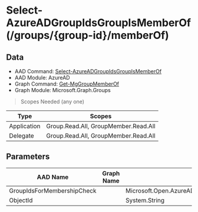 # Select-AzureADGroupIdsGroupIsMemberOf (/groups/{group-id}/memberOf)

## Data

+ AAD Command: [Select-AzureADGroupIdsGroupIsMemberOf](https://docs.microsoft.com/en-us/powershell/module/AzureAD/Select-AzureADGroupIdsGroupIsMemberOf)
+ AAD Module: AzureAD
+ Graph Command: [Get-MgGroupMemberOf](https://docs.microsoft.com/en-us/powershell/module/Microsoft.Graph.Groups/Get-MgGroupMemberOf)
+ Graph Module: Microsoft.Graph.Groups

> Scopes Needed (any one)

|Type|Scopes|
|---|---|
|Application|Group.Read.All, GroupMember.Read.All|
|Delegate|Group.Read.All, GroupMember.Read.All|

## Parameters

|AAD Name|Graph Name|AAD Type|Graph Type|Infos|
|---|---|---|---|---|
|GroupIdsForMembershipCheck||Microsoft.Open.AzureAD.Model.GroupIdsForMembershipCheck|||
|ObjectId||System.String|||

